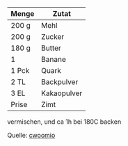 | Menge  | Zutat       |
|--------|-------------|
| 200 g  | Mehl        |
| 200 g  | Zucker      |
| 180 g  | Butter      |
| 1      | Banane      |
| 1 Pck  |  Quark      |
| 2 TL   | Backpulver  |
| 3 EL   | Kakaopulver |
| Prise  | Zimt        |

vermischen, und ca 1h bei 180C backen

Quelle: [cwoomio](http://twitter.com/cwoomio)
